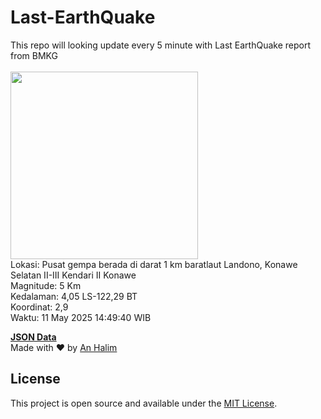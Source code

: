 # Last-EarthQuake
This repo will looking update every 5 minute with Last EarthQuake report from BMKG
<br>
<br>
<img src="undefined" width="300"/>
<br>
Lokasi: Pusat gempa berada di darat 1 km baratlaut Landono, Konawe Selatan  II-III Kendari II Konawe <br>
Magnitude: 5 Km <br>
Kedalaman: 4,05 LS-122,29 BT <br>
Koordinat: 2,9 <br>
Waktu: 11 May 2025 14:49:40 WIB <br>

<a href="./data/data.json">**JSON Data**</a>
<br>
Made with ❤️ by <a href="https://github.com/an-halim">An Halim</a>
## License

This project is open source and available under the [MIT License](LICENSE).

